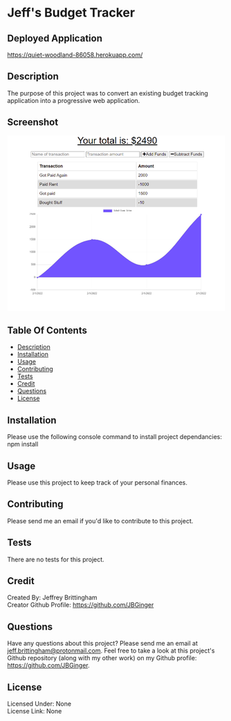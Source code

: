 # Jeff's Budget Tracker

## Deployed Application
https://quiet-woodland-86058.herokuapp.com/

## Description
The purpose of this project was to convert an existing budget tracking application into a progressive web application.

## Screenshot
![Alt text](misc/application-screenshot.png)

## Table Of Contents
* [Description](#description)
* [Installation](#installation)
* [Usage](#usage)
* [Contributing](#contributing)
* [Tests](#tests)
* [Credit](#credit)
* [Questions](#questions)
* [License](#license)

## Installation
Please use the following console command to install project dependancies: npm install

## Usage
Please use this project to keep track of your personal finances.

## Contributing
Please send me an email if you'd like to contribute to this project.

## Tests
There are no tests for this project.

## Credit
Created By: Jeffrey Brittingham  
Creator Github Profile: https://github.com/JBGinger

## Questions
Have any questions about this project? Please send me an email at jeff.brittingham@protonmail.com.
Feel free to take a look at this project's Github repository (along with my other work) on my Github profile: https://github.com/JBGinger.

## License 
  Licensed Under: None  
  License Link: None
  
